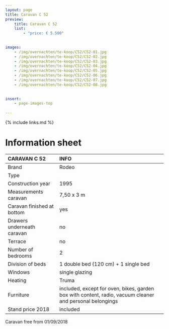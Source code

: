 ```yaml
---
layout: page
title: Caravan C 52
preview: 
    title: Caravan C 52
    list:
        - "price: € 5.500"
        
        
images:
    - /img/overnachten/te-koop/C52/C52-01.jpg
    - /img/overnachten/te-koop/C52/C52-02.jpg
    - /img/overnachten/te-koop/C52/C52-03.jpg
    - /img/overnachten/te-koop/C52/C52-04.jpg
    - /img/overnachten/te-koop/C52/C52-05.jpg
    - /img/overnachten/te-koop/C52/C52-06.jpg
    - /img/overnachten/te-koop/C52/C52-07.jpg
    - /img/overnachten/te-koop/C52/C52-08.jpg
    
    
insert:
    - page-images-top
    
---
```


{% include links.md %}



# Information sheet

CARAVAN C 52                | INFO        | 
:---------------------------|:------------|
Brand                       |Rodeo
Type                        |
Construction year           |1995
Measurements caravan        |7,50 x 3 m
Caravan finished at bottom  |yes
Drawers underneath caravan  |no
Terrace                     |no
Number of bedrooms          |2
Division of beds            |1 double bed (120 cm) + 1 single bed
Windows                     |single glazing
Heating                     |Truma
Furniture                   |included, except for oven, bikes, garden box with content, radio, vacuum cleaner and personal belongings
Stand price 2018            |included

Caravan free from 01/09/2018

